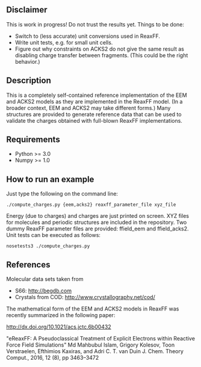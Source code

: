Disclaimer
----------

This is work in progress! Do not trust the results yet. Things to be done:

- Switch to (less accurate) unit conversions used in ReaxFF.
- Write unit tests, e.g. for small unit cells.
- Figure out why constraints on ACKS2 do not give the same result as disabling charge
  transfer between fragments. (This could be the right behavior.)


Description
-----------

This is a completely self-contained reference implementation of the EEM and ACKS2 models
as they are implemented in the ReaxFF model. (In a broader context, EEM and ACKS2 may take
different forms.) Many structures are provided to generate reference data that can be used
to validate the charges obtained with full-blown ReaxFF implementations.


Requirements
------------

* Python >= 3.0
* Numpy >= 1.0


How to run an example
---------------------

Just type the following on the command line:

    ./compute_charges.py {eem,acks2} reaxff_parameter_file xyz_file

Energy (due to charges) and charges are just printed on screen. XYZ files for molecules
and periodic structures are included in the repository. Two dummy ReaxFF parameter files
are provided: ffield_eem and ffield_acks2. Unit tests can be executed as follows:

    nosetests3 ./compute_charges.py


References
----------

Molecular data sets taken from

* S66: http://begdb.com
* Crystals from COD: http://www.crystallography.net/cod/

The mathematical form of the EEM and ACKS2 models in ReaxFF was recently summarized in the
following paper:

http://dx.doi.org/10.1021/acs.jctc.6b00432

"eReaxFF: A Pseudoclassical Treatment of Explicit Electrons within Reactive Force Field Simulations"
Md Mahbubul Islam, Grigory Kolesov, Toon Verstraelen, Efthimios Kaxiras, and Adri C. T. van Duin
J. Chem. Theory Comput., 2016, 12 (8), pp 3463–3472
